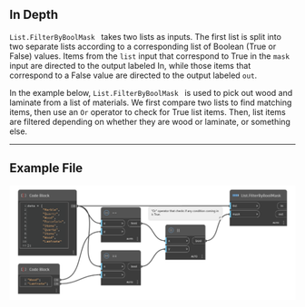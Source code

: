 ## In Depth
`List.FilterByBoolMask ` takes two lists as inputs. The first list is split into two separate lists according to a corresponding list of Boolean (True or False) values. Items from the `list` input that correspond to True in the `mask` input are directed to the output labeled In, while those items that correspond to a False value are directed to the output labeled `out`. 

In the example below, `List.FilterByBoolMask ` is used to pick out wood and laminate from a list of materials. We first compare two lists to find matching items, then use an `Or` operator to check for True list items. Then, list items are filtered depending on whether they are wood or laminate, or something else.
___
## Example File

![List.FilterByBoolMask](./DSCore.List.FilterByBoolMask_img.jpg)